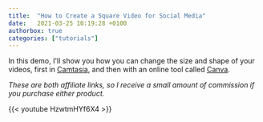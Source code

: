 ```yaml
---
title:  "How to Create a Square Video for Social Media"
date:   2021-03-25 10:19:28 +0100
authorbox: true
categories: ["tutorials"]
---
```


In this demo, I'll show you how you can change the size and shape of your videos, first in [Camtasia](https://geni.us/3VyQr), and then with an online tool called [Canva](https://geni.us/DrF5).

_These are both affiliate links, so I receive a small amount of commission if you purchase either product._

{{< youtube HzwtmHYf6X4 >}} 